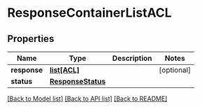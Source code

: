 # ResponseContainerListACL

## Properties
Name | Type | Description | Notes
------------ | ------------- | ------------- | -------------
**response** | [**list[ACL]**](ACL.md) |  | [optional] 
**status** | [**ResponseStatus**](ResponseStatus.md) |  | 

[[Back to Model list]](../README.md#documentation-for-models) [[Back to API list]](../README.md#documentation-for-api-endpoints) [[Back to README]](../README.md)


